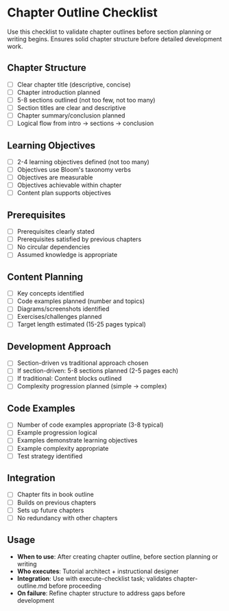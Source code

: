 # Chapter Outline Checklist

Use this checklist to validate chapter outlines before section planning or writing begins. Ensures solid chapter structure before detailed development work.

## Chapter Structure

- [ ] Clear chapter title (descriptive, concise)
- [ ] Chapter introduction planned
- [ ] 5-8 sections outlined (not too few, not too many)
- [ ] Section titles are clear and descriptive
- [ ] Chapter summary/conclusion planned
- [ ] Logical flow from intro → sections → conclusion

## Learning Objectives

- [ ] 2-4 learning objectives defined (not too many)
- [ ] Objectives use Bloom's taxonomy verbs
- [ ] Objectives are measurable
- [ ] Objectives achievable within chapter
- [ ] Content plan supports objectives

## Prerequisites

- [ ] Prerequisites clearly stated
- [ ] Prerequisites satisfied by previous chapters
- [ ] No circular dependencies
- [ ] Assumed knowledge is appropriate

## Content Planning

- [ ] Key concepts identified
- [ ] Code examples planned (number and topics)
- [ ] Diagrams/screenshots identified
- [ ] Exercises/challenges planned
- [ ] Target length estimated (15-25 pages typical)

## Development Approach

- [ ] Section-driven vs traditional approach chosen
- [ ] If section-driven: 5-8 sections planned (2-5 pages each)
- [ ] If traditional: Content blocks outlined
- [ ] Complexity progression planned (simple → complex)

## Code Examples

- [ ] Number of code examples appropriate (3-8 typical)
- [ ] Example progression logical
- [ ] Examples demonstrate learning objectives
- [ ] Example complexity appropriate
- [ ] Test strategy identified

## Integration

- [ ] Chapter fits in book outline
- [ ] Builds on previous chapters
- [ ] Sets up future chapters
- [ ] No redundancy with other chapters

## Usage

- **When to use**: After creating chapter outline, before section planning or writing
- **Who executes**: Tutorial architect + instructional designer
- **Integration**: Use with execute-checklist task; validates chapter-outline.md before proceeding
- **On failure**: Refine chapter structure to address gaps before development
